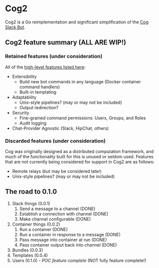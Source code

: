 # Cog2

Cog2 is a Go reimplementation and significant simplification of the [Cog Slack Bot](https://github.com/operable/cog).

## Cog2 feature summary (ALL ARE WIP!)

### Retained features (under consideration)

All of the [high-level features listed here](https://book.cog.bot/sections/introducing_cog.html#current-features):

* Extensibility 
  * Build new bot commands in any language (Docker container command handlers)
  * Built-in templating
* Adaptability
  * Unix-style pipelines? (may or may not be included)
  * Output redirection?
* Security
  * Fine-grained command permissions: Users, Groups, and Roles
  * Audit logging
* Chat-Provider Agnostic (Slack, HipChat, others)

### Discarded features (under consideration)

Cog was originally designed as a distributed computation framework, and much of the functionality built for this is unused or seldom used. Features that are not currently being considered for support in Cog2 are as follows:
* Remote relays (but may be considered later)
* Unix-style pipelines? (may or may not be included)

## The road to 0.1.0

1. Slack things (0.0.1)
   1. Send a message to a channel (DONE)
   1. Establish a connection with channel (DONE)
   1. Make channel configurable (DONE)
1. Container things (0.0.2)
   1. Run a container (DONE)
   1. Run a container in response to a message (DONE)
   1. Pass message into container at run (DONE)
   1. Pass container output back into channel (DONE)
1. Bundles (0.0.3)
1. Templates (0.0.4)
1. Users (0.1.0) - *POC feature complete* (NOT fully feature complete!)
